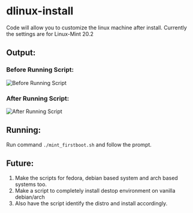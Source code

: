 # dlinux-install
Code will allow you to customize the linux machine after install.
Currently the settings are for Linux-Mint 20.2

## Output:
### Before Running Script:
![Before Running Script](http://github.com/dhrp01/dlinux-install/images/before_script.png)

### After Running Script:
![After Running Script](http://github.com/dhrp01/dlinux-install/images/after_script.png)

## Running:
Run command `./mint_firstboot.sh` and follow the prompt.

## Future:
1. Make the scripts for fedora, debian based system and arch based systems too.
2. Make a script to completely install destop environment on vanilla debian/arch
3. Also have the script identify the distro and install accordingly.
